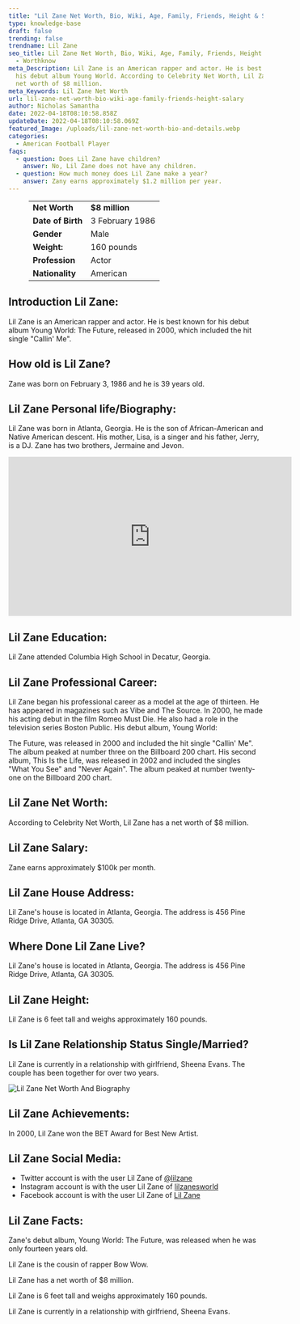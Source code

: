 ```yaml
---
title: "Lil Zane Net Worth, Bio, Wiki, Age, Family, Friends, Height & Salary  "
type: knowledge-base
draft: false
trending: false
trendname: Lil Zane
seo_title: Lil Zane Net Worth, Bio, Wiki, Age, Family, Friends, Height & Salary
  - Worthknow
meta_Description: Lil Zane is an American rapper and actor. He is best known for
  his debut album Young World. According to Celebrity Net Worth, Lil Zane has a
  net worth of $8 million.
meta_Keywords: Lil Zane Net Worth
url: lil-zane-net-worth-bio-wiki-age-family-friends-height-salary
author: Nicholas Samantha
date: 2022-04-18T08:10:58.858Z
updateDate: 2022-04-18T08:10:58.069Z
featured_Image: /uploads/lil-zane-net-worth-bio-and-details.webp
categories:
  - American Football Player
faqs:
  - question: Does Lil Zane have children?
    answer: No, Lil Zane does not have any children.
  - question: How much money does Lil Zane make a year?
    answer: Zany earns approximately $1.2 million per year.
---
```

<figure class="wp-block-table is-style-stripes">
  <table>
    <tbody>
      <tr>
        <td>
          <strong>Net Worth</strong>
        </td>
        <td>
          <strong>$8 million</strong>
        </td>
      </tr>
      <tr>
        <td>
          <strong>Date of Birth</strong>
        </td>
        <td>3 February 1986</td>
      </tr>
      <tr>
        <td>
          <strong>Gender</strong>
        </td>
        <td>Male</td>
      </tr>
      <tr>
        <td>
          <strong>Weight:</strong>
        </td>
        <td>160 pounds</td>
      </tr>
      <tr>
        <td>
          <strong>Profession</strong>
        </td>
        <td>Actor</td>
      </tr>
      <tr>
        <td>
          <strong>Nationality</strong>
        </td>
        <td>American</td>
      </tr>
    </tbody>
  </table>
</figure>

## **Introduction Lil Zane:**

Lil Zane is an American rapper and actor. He is best known for his debut album Young World: The Future, released in 2000, which included the hit single "Callin' Me".

## **How old is Lil Zane?**

Zane was born on February 3, 1986 and he is  39 years old.

## **Lil Zane Personal life/Biography:**

Lil Zane was born in Atlanta, Georgia. He is the son of African-American and Native American descent. His mother, Lisa, is a singer and his father, Jerry, is a DJ. Zane has two brothers, Jermaine and Jevon.

<iframe width="560" height="315" src="https://www.youtube.com/embed/31CP7rM6i70" title="YouTube video player" frameborder="0" allow="accelerometer; autoplay; clipboard-write; encrypted-media; gyroscope; picture-in-picture" allowfullscreen></iframe>

## **Lil Zane Education:**

Lil Zane attended Columbia High School in Decatur, Georgia. 

## **Lil Zane Professional Career:**

Lil Zane began his professional career as a model at the age of thirteen. He has appeared in magazines such as Vibe and The Source. In 2000, he made his acting debut in the film Romeo Must Die. He also had a role in the television series Boston Public. His debut album, Young World:

The Future, was released in 2000 and included the hit single "Callin' Me". The album peaked at number three on the Billboard 200 chart. His second album, This Is the Life, was released in 2002 and included the singles "What You See" and "Never Again". The album peaked at number twenty-one on the Billboard 200 chart.

## **Lil Zane Net Worth:**

According to Celebrity Net Worth, Lil Zane has a net worth of $8 million.

## **Lil Zane Salary:**

Zane earns approximately $100k per month.

## Lil Zane House Address:

Lil Zane's house is located in Atlanta, Georgia. The address is 456 Pine Ridge Drive, Atlanta, GA 30305.

## **Where Done Lil Zane Live?**

Lil Zane's house is located in Atlanta, Georgia. The address is 456 Pine Ridge Drive, Atlanta, GA 30305.

## **Lil Zane Height:**

Lil Zane is 6 feet tall and weighs approximately 160 pounds.

## **Is Lil Zane Relationship Status Single/Married?**

Lil Zane is currently in a relationship with girlfriend, Sheena Evans. The couple has been together for over two years.

![Lil Zane Net Worth And Biography](/uploads/lil-zane-net-worth.webp)

## **Lil Zane Achievements:**

In 2000, Lil Zane won the BET Award for Best New Artist.

## **Lil Zane Social Media:**

* Twitter account is with the user Lil Zane of <a href="https://twitter.com/lilzane" target="_blank" rel="nofollow" rel="noopener">@lilzane</a>
* Instagram account is with the user Lil Zane of <a href="https://www.instagram.com/lilzanesworld/" target="_blank" rel="nofollow" rel="noopener">lilzanesworld</a>
* Facebook account is with the user Lil Zane of <a href="https://www.facebook.com/lilzanesworldd" target="_blank" rel="nofollow" rel="noopener">Lil Zane</a>

## **Lil Zane Facts:**

Zane's debut album, Young World: The Future, was released when he was only fourteen years old.

Lil Zane is the cousin of rapper Bow Wow.

Lil Zane has a net worth of $8 million.

Lil Zane is 6 feet tall and weighs approximately 160 pounds.

Lil Zane is currently in a relationship with girlfriend, Sheena Evans.